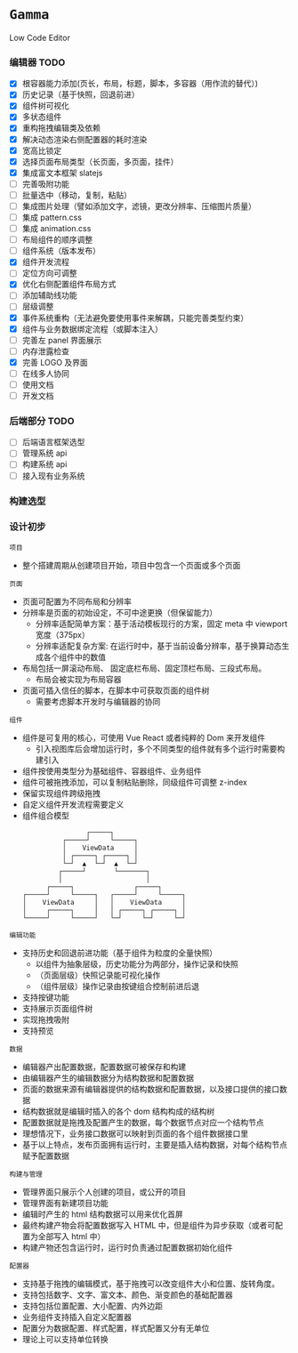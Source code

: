 # `Gamma`

Low Code Editor

### 编辑器 TODO

- [x] 根容器能力添加(页长，布局，标题，脚本，多容器（用作流的替代）)
- [x] 历史记录（基于快照，回退前进）
- [x] 组件树可视化
- [x] 多状态组件
- [x] 重构拖拽编辑类及依赖
- [x] 解决动态渲染右侧配置器的耗时渲染
- [x] 宽高比锁定
- [x] 选择页面布局类型（长页面，多页面，挂件）
- [x] 集成富文本框架 slatejs
- [ ] 完善吸附功能
- [ ] 批量选中（移动，复制，粘贴）
- [ ] 集成图片处理（譬如添加文字，滤镜，更改分辨率、压缩图片质量）
- [ ] 集成 pattern.css
- [ ] 集成 animation.css
- [ ] 布局组件的顺序调整
- [ ] 组件系统（版本发布）
- [x] 组件开发流程
- [ ] 定位方向可调整
- [x] 优化右侧配置组件布局方式
- [ ] 添加辅助线功能
- [ ] 层级调整
- [x] 事件系统重构（无法避免要使用事件来解耦，只能完善类型约束）
- [x] 组件与业务数据绑定流程（或脚本注入）
- [ ] 完善左 panel 界面展示
- [ ] 内存泄露检查
- [x] 完善 LOGO 及界面
- [ ] 在线多人协同
- [ ] 使用文档
- [ ] 开发文档

### 后端部分 TODO

- [ ] 后端语言框架选型
- [ ] 管理系统 api
- [ ] 构建系统 api
- [ ] 接入现有业务系统

### 构建选型
### 设计初步

`项目`

- 整个搭建周期从创建项目开始，项目中包含一个页面或多个页面

`页面`

- 页面可配置为不同布局和分辨率
- 分辨率是页面的初始设定，不可中途更换（但保留能力）
  - 分辨率适配简单方案：基于活动模板现行的方案，固定 meta 中 viewport 宽度（375px）
  - 分辨率适配复杂方案: 在运行时中，基于当前设备分辨率，基于换算动态生成各个组件中的数值
- 布局包括一屏滚动布局、 固定底栏布局、固定顶栏布局、三段式布局。
  - 布局会被实现为布局容器
- 页面可插入信任的脚本，在脚本中可获取页面的组件树
  - 需要考虑脚本开发时与编辑器的协同

`组件`

- 组件是可复用的核心，可使用 Vue React 或者纯粹的 Dom 来开发组件
  - 引入视图库后会增加运行时，多个不同类型的组件就有多个运行时需要构建引入
- 组件按使用类型分为基础组件、容器组件、业务组件
- 组件可被拖拽添加，可以复制粘贴删除，同级组件可调整 z-index
- 保留实现组件跨级拖拽
- 自定义组件开发流程需要定义
- 组件组合模型
  ```
                  ┌─────┐
            ┌─────┘     └─────┐
            │    ViewData     │
            │ ┌─────┐ ┌─────┐ │
            └─┘  ▲  └─┘  ▲  └─┘
           ┌─────┘       └───────┐
           │                     │
        ┌─────┐               ┌─────┐
  ┌─────┘     └─────┐   ┌─────┘     └─────┐
  │    ViewData     │   │    ViewData     │
  │     ┌─────┐     │   │ ┌─────┐ ┌─────┐ │
  └─────┘     └─────┘   └─┘     └─┘     └─┘
  ```

`编辑功能`

- 支持历史和回退前进功能（基于组件为粒度的全量快照）
  - 以组件为抽象层级，历史功能分为两部分，操作记录和快照
  - （页面层级）快照记录能可视化操作
  - （组件层级）操作记录由按键组合控制前进后退
- 支持按键功能
- 支持展示页面组件树
- 实现拖拽吸附
- 支持预览

`数据`

- 编辑器产出配置数据，配置数据可被保存和构建
- 由编辑器产生的编辑数据分为结构数据和配置数据
- 页面的数据来源有编辑器提供的结构数据和配置数据，以及接口提供的接口数据
- 结构数据就是编辑时插入的各个 dom 结构构成的结构树
- 配置数据就是拖拽及配置产生的数据，每个数据节点对应一个结构节点
- 理想情况下，业务接口数据可以映射到页面的各个组件数据接口里
- 基于以上特点，发布页面拥有运行时，主要是插入结构数据，对每个结构节点赋予配置数据

`构建与管理`

- 管理界面只展示个人创建的项目，或公开的项目
- 管理界面有新建项目功能
- 编辑时产生的 html 结构数据可以用来优化首屏
- 最终构建产物会将配置数据写入 HTML 中，但是组件为异步获取（或者可配置为全部写入 html 中）
- 构建产物还包含运行时，运行时负责通过配置数据初始化组件

`配置器`

- 支持基于拖拽的编辑模式，基于拖拽可以改变组件大小和位置、旋转角度。
- 支持包括数字、文字、富文本、颜色、渐变颜色的基础配置器
- 支持包括位置配置、大小配置、内外边距
- 业务组件支持插入自定义配置器
- 配置分为数据配置、样式配置，样式配置又分有无单位
- 理论上可以支持单位转换
